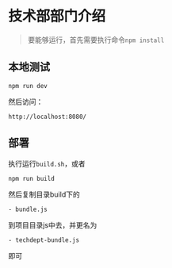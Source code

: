 # 技术部部门介绍

> 要能够运行，首先需要执行命令`npm install`

本地测试
-------
```
npm run dev
```

然后访问：
```
http://localhost:8080/
```

部署
-------

执行运行`build.sh`，或者

```
npm run build
```

然后复制目录build下的
```
- bundle.js
```
到项目目录js中去，并更名为

```
- techdept-bundle.js
```

即可